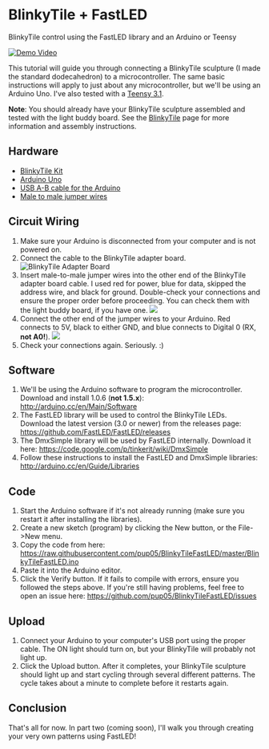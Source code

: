# BlinkyTile + FastLED
BlinkyTile control using the FastLED library and an Arduino or Teensy

[![Demo Video](https://lh3.googleusercontent.com/2UwXuOTRt1NI5Jn9BE4O2c1Sjd69TCkSLODxP0fWQq1w=s219-p-no)](https://www.youtube.com/watch?v=ZVGWRow0m3g)

This tutorial will guide you through connecting a BlinkyTile sculpture (I made the standard dodecahedron) to a microcontroller.  The same basic instructions will apply to just about any microcontroller, but we'll be using an Arduino Uno.  I've also tested with a [Teensy 3.1](http://www.pjrc.com/store/teensy31.html).

**Note**:
You should already have your BlinkyTile sculpture assembled and tested with the light buddy board.  See the [BlinkyTile](http://blinkytile.com) page for more information and assembly instructions.

Hardware
--------
* [BlinkyTile Kit](http://blinkytile.com)
* [Arduino Uno](https://www.adafruit.com/product/50)
* [USB A-B cable for the Arduino](https://www.adafruit.com/products/62)
* [Male to male jumper wires](https://www.adafruit.com/product/758)

Circuit Wiring
--------------
1. Make sure your Arduino is disconnected from your computer and is not powered on.
2. Connect the cable to the BlinkyTile adapter board.
![BlinkyTile Adapter Board](https://raw.githubusercontent.com/pup05/BlinkyTileFastLED/master/images/BlinkyTileAdapterBoard.jpg)
3. Insert male-to-male jumper wires into the other end of the BlinkyTile adapter board cable.  I used red for power, blue for data, skipped the address wire, and black for ground.  Double-check your connections and ensure the proper order before proceeding.  You can check them with the light buddy board, if you have one.
![](https://raw.githubusercontent.com/pup05/BlinkyTileFastLED/master/images/BlinkyTileConnector.jpg)
4. Connect the other end of the jumper wires to your Arduino.  Red connects to 5V, black to either GND, and blue connects to Digital 0 (RX, **not A0!**).
![](https://raw.githubusercontent.com/pup05/BlinkyTileFastLED/master/images/ArduinoConnections.jpg)
5. Check your connections again.  Seriously.  :)

Software
--------
1. We'll be using the Arduino software to program the microcontroller.  Download and install 1.0.6 (**not 1.5.x**): http://arduino.cc/en/Main/Software
2. The FastLED library will be used to control the BlinkyTile LEDs.  Download the latest version (3.0 or newer) from the releases page: https://github.com/FastLED/FastLED/releases 
3. The DmxSimple library will be used by FastLED internally.  Download it here: https://code.google.com/p/tinkerit/wiki/DmxSimple
4. Follow these instructions to install the FastLED and DmxSimple libraries: http://arduino.cc/en/Guide/Libraries

Code
-----------
1. Start the Arduino software if it's not already running (make sure you restart it after installing the libraries).
2. Create a new sketch (program) by clicking the New button, or the File->New menu.
3. Copy the code from here: https://raw.githubusercontent.com/pup05/BlinkyTileFastLED/master/BlinkyTileFastLED.ino
4. Paste it into the Arduino editor.
5. Click the Verify button.  If it fails to compile with errors, ensure you followed the steps above.  If you're still having problems, feel free to open an issue here: https://github.com/pup05/BlinkyTileFastLED/issues

Upload
------
1. Connect your Arduino to your computer's USB port using the proper cable.  The ON light should turn on, but your BlinkyTile will probably not light up.
2. Click the Upload button.  After it completes, your BlinkyTile sculpture should light up and start cycling through several different patterns.  The cycle takes about a minute to complete before it restarts again.

Conclusion
----------
That's all for now.  In part two (coming soon), I'll walk you through creating your very own patterns using FastLED!
